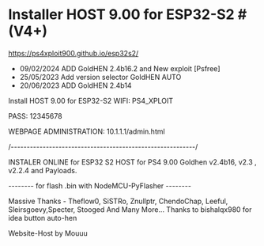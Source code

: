 # Installer HOST 9.00 for ESP32-S2 # (V4+)
https://ps4xploit900.github.io/esp32s2/

- 09/02/2024 ADD GoldHEN 2.4b16.2 and New exploit [Psfree]
- 25/05/2023 Add version selector GoldHEN AUTO
- 20/06/2023 ADD GoldHEN 2.4b14

Install HOST 9.00 for ESP32-S2 WIFI: PS4_XPLOIT

PASS: 12345678

WEBPAGE ADMINISTRATION: 10.1.1.1/admin.html

/----------------------------------------------------------/

INSTALER ONLINE for ESP32 S2 HOST for PS4 9.00 Goldhen v2.4b16, v2.3 , v2.2.4  and Payloads.

--------  for flash .bin with NodeMCU-PyFlasher  --------


Massive Thanks - Theflow0, SiSTRo, Znullptr, ChendoChap, Leeful, Sleirsgoevy,Specter, Stooged And Many More...
Thanks to bishalqx980 for idea button auto-hen  

Website-Host by Mouuu
